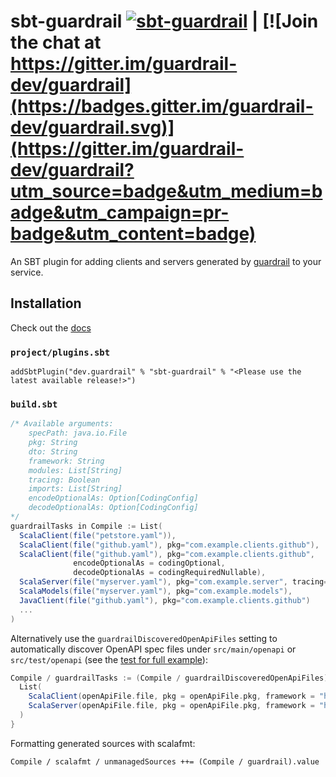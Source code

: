 sbt-guardrail [![sbt-guardrail](https://maven-badges.herokuapp.com/maven-central/dev.guardrail/sbt-guardrail/badge.svg)](https://search.maven.org/search?q=g:dev.guardrail%20a:sbt-guardrail) | [![Join the chat at https://gitter.im/guardrail-dev/guardrail](https://badges.gitter.im/guardrail-dev/guardrail.svg)](https://gitter.im/guardrail-dev/guardrail?utm_source=badge&utm_medium=badge&utm_campaign=pr-badge&utm_content=badge)
=============


An SBT plugin for adding clients and servers generated by [guardrail](https://github.com/guardrail-dev/guardrail) to your service.

Installation
------------

Check out the [docs](https://github.com/guardrail-dev/guardrail/blob/master/docs/plugins/sbt.md)

### `project/plugins.sbt`
```
addSbtPlugin("dev.guardrail" % "sbt-guardrail" % "<Please use the latest available release!>")
```

### `build.sbt`
```scala
/* Available arguments:
    specPath: java.io.File
    pkg: String
    dto: String
    framework: String
    modules: List[String]
    tracing: Boolean
    imports: List[String]
    encodeOptionalAs: Option[CodingConfig]
    decodeOptionalAs: Option[CodingConfig]
*/
guardrailTasks in Compile := List(
  ScalaClient(file("petstore.yaml")),
  ScalaClient(file("github.yaml"), pkg="com.example.clients.github"),
  ScalaClient(file("github.yaml"), pkg="com.example.clients.github", 
              encodeOptionalAs = codingOptional,
              decodeOptionalAs = codingRequiredNullable),
  ScalaServer(file("myserver.yaml"), pkg="com.example.server", tracing=true),
  ScalaModels(file("myserver.yaml"), pkg="com.example.models"),
  JavaClient(file("github.yaml"), pkg="com.example.clients.github")
  ...
)
```
Alternatively use the `guardrailDiscoveredOpenApiFiles` setting to automatically discover OpenAPI spec files under `src/main/openapi` or `src/test/openapi` (see the [test for full example](src/sbt-test/sbt-guardrail/scala-client-codegen-app/build.sbt)):
```scala
Compile / guardrailTasks := (Compile / guardrailDiscoveredOpenApiFiles).value.flatMap { openApiFile =>
  List(          
    ScalaClient(openApiFile.file, pkg = openApiFile.pkg, framework = "http4s"),
    ScalaServer(openApiFile.file, pkg = openApiFile.pkg, framework = "http4s")
  )
}
```
Formatting generated sources with scalafmt:
```
Compile / scalafmt / unmanagedSources ++= (Compile / guardrail).value
```